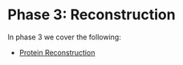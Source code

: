 # Phase 3: Reconstruction

In phase 3 we cover the following:
- [Protein Reconstruction](notebooks/3-protein-reconstruction/1-reconstruction.ipynb)